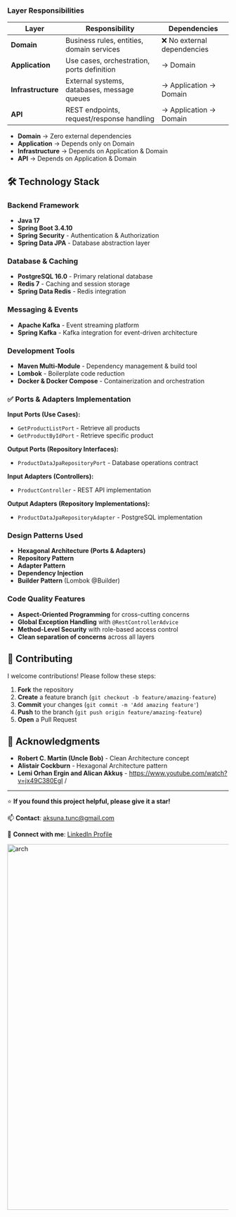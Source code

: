 ### Layer Responsibilities

| Layer | Responsibility | Dependencies |
|-------|----------------|--------------|
| **Domain** | Business rules, entities, domain services | ❌ No external dependencies |
| **Application** | Use cases, orchestration, ports definition | → Domain |
| **Infrastructure** | External systems, databases, message queues | → Application → Domain |
| **API** | REST endpoints, request/response handling | → Application → Domain |

- **Domain** → Zero external dependencies
- **Application** → Depends only on Domain
- **Infrastructure** → Depends on Application & Domain
- **API** → Depends on Application & Domain

## 🛠️ Technology Stack

### Backend Framework
- **Java 17**
- **Spring Boot 3.4.10**
- **Spring Security** - Authentication & Authorization
- **Spring Data JPA** - Database abstraction layer

### Database & Caching
- **PostgreSQL 16.0** - Primary relational database
- **Redis 7** - Caching and session storage
- **Spring Data Redis** - Redis integration

### Messaging & Events
- **Apache Kafka** - Event streaming platform
- **Spring Kafka** - Kafka integration for event-driven architecture

### Development Tools
- **Maven Multi-Module** - Dependency management & build tool
- **Lombok** - Boilerplate code reduction
- **Docker & Docker Compose** - Containerization and orchestration

### ✅ Ports & Adapters Implementation

**Input Ports (Use Cases):**
- `GetProductListPort` - Retrieve all products
- `GetProductByIdPort` - Retrieve specific product

**Output Ports (Repository Interfaces):**
- `ProductDataJpaRepositoryPort` - Database operations contract

**Input Adapters (Controllers):**
- `ProductController` - REST API implementation

**Output Adapters (Repository Implementations):**
- `ProductDataJpaRepositoryAdapter` - PostgreSQL implementation

### Design Patterns Used
- **Hexagonal Architecture (Ports & Adapters)**
- **Repository Pattern**
- **Adapter Pattern**
- **Dependency Injection**
- **Builder Pattern** (Lombok @Builder)

  
### Code Quality Features
- **Aspect-Oriented Programming** for cross-cutting concerns
- **Global Exception Handling** with `@RestControllerAdvice`
- **Method-Level Security** with role-based access control
- **Clean separation of concerns** across all layers


## 🤝 Contributing

I welcome contributions! Please follow these steps:

1. **Fork** the repository
2. **Create** a feature branch (`git checkout -b feature/amazing-feature`)
3. **Commit** your changes (`git commit -m 'Add amazing feature'`)
4. **Push** to the branch (`git push origin feature/amazing-feature`)
5. **Open** a Pull Request
  

## 🙏 Acknowledgments

- **Robert C. Martin (Uncle Bob)** - Clean Architecture concept
- **Alistair Cockburn** - Hexagonal Architecture pattern
- **Lemi Orhan Ergin and Alican Akkuş** - https://www.youtube.com/watch?v=jx49C380EgI / 
---

⭐ **If you found this project helpful, please give it a star!**

📫 **Contact**: [aksuna.tunc@gmail.com](mailto:aksuna.tunc@egmail.com)

🔗 **Connect with me**: [LinkedIn Profile](https://www.linkedin.com/in/cem-tunç-aksuna-012b31205)

<img width="1272" height="832" alt="arch" src="https://github.com/user-attachments/assets/afc9d609-21d7-48ff-9ee4-303f462e7839" />
